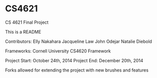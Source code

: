 CS4621
======

CS 4621 Final Project

This is a README

Contributors:
Elly Nakahara
Jacqueline Law
John Odejar
Natalie Diebold

Frameworks:
Cornell University CS4620 Framework

Project Start: October 24th, 2014
Project End: December 20th, 2014

Forks allowed for extending the project with new brushes and features
